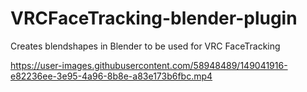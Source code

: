 # VRCFaceTracking-blender-plugin
Creates blendshapes in Blender to be used for VRC FaceTracking

https://user-images.githubusercontent.com/58948489/149041916-e82236ee-3e95-4a96-8b8e-a83e173b6fbc.mp4
